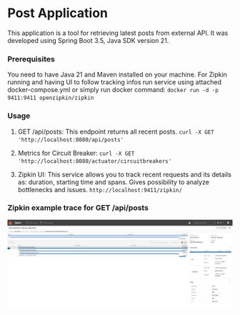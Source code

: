 # Post Application

This application is a tool for retrieving latest posts from external API.
It was developed using Spring Boot 3.5, Java SDK version 21.

### Prerequisites

You need to have Java 21 and Maven installed on your machine. For Zipkin running and having UI to follow tracking infos run service using attached docker-compose.yml or simply run docker command:
`docker run -d -p 9411:9411 openzipkin/zipkin`

### Usage

1. GET /api/posts: This endpoint returns all recent posts.
   `curl -X GET 'http://localhost:8080/api/posts'`
2. Metrics for Circuit Breaker: `curl -X GET 'http://localhost:8080/actuator/circuitbreakers'`

3. Zipkin UI: This service allows you to track recent requests and its details as: duration, starting time and spans. Gives possibility to analyze bottlenecks and issues.
 `http://localhost:9411/zipkin/`

### Zipkin example trace for GET /api/posts
![img.png](img.png)